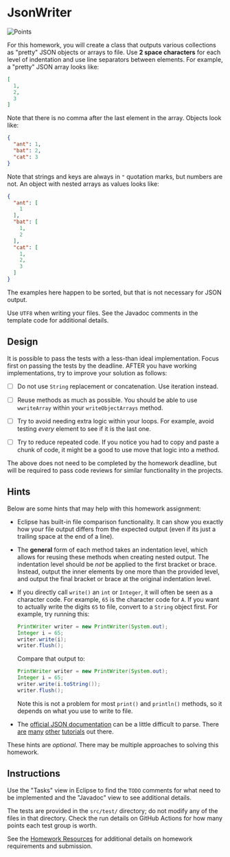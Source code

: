 JsonWriter
=================================================

![Points](../../blob/badges/points.svg)

For this homework, you will create a class that outputs various collections as "pretty" JSON objects or arrays to file. Use **2 space characters** for each level of indentation and use line separators between elements. For example, a "pretty" JSON array looks like:

```json
[
  1,
  2,
  3
]
```

Note that there is no comma after the last element in the array. Objects look like:

```json
{
  "ant": 1,
  "bat": 2,
  "cat": 3
}
```

Note that strings and keys are always in `"` quotation marks, but numbers are not. An object with nested arrays as values looks like:

```json
{
  "ant": [
    1
  ],
  "bat": [
    1,
    2
  ],
  "cat": [
    1,
    2,
    3
  ]
}
```

The examples here happen to be sorted, but that is not necessary for JSON output. 

Use `UTF8` when writing your files. See the Javadoc comments in the template code for additional details.

## Design ##

It is possible to pass the tests with a less-than ideal implementation. Focus first on passing the tests by the deadline. AFTER you have working implementations, try to improve your solution as follows:

  - [ ] Do not use `String` replacement or concatenation. Use iteration instead.

  - [ ] Reuse methods as much as possible. You should be able to use `wwriteArray` within your `writeObjectArrays` method.

  - [ ] Try to avoid needing extra logic within your loops. For example, avoid testing *every* element to see if it is the last one.

  - [ ] Try to reduce repeated code. If you notice you had to copy and paste a chunk of code, it might be a good to use move that logic into a method.

The above does not need to be completed by the homework deadline, but will be required to pass code reviews for similar functionality in the projects.

## Hints ##

Below are some hints that may help with this homework assignment:

  - Eclipse has built-in file comparison functionality. It can show you exactly how your file output differs from the expected output (even if its just a trailing space at the end of a line).
  
  - The **general** form of each method takes an indentation level, which allows for reusing these methods when creating nested output. The indentation level should be *not* be applied to the first bracket or brace. Instead, output the inner elements by one more than the provided level, and output the final bracket or brace at the original indentation level.

  - If you directly call `write()` an `int` or `Integer`, it will often be seen as a character code. For example, `65` is the character code for `A`. If you want to actually write the digits `65` to file, convert to a `String` object first. For example, try running this:
    ```java
    PrintWriter writer = new PrintWriter(System.out);
    Integer i = 65;
    writer.write(i);
    writer.flush();
    ```

    Compare that output to:
    ```java
    PrintWriter writer = new PrintWriter(System.out);
    Integer i = 65;
    writer.write(i.toString());
    writer.flush();
    ```

    Note this is not a problem for most `print()` and `println()` methods, so it depends on what you use to write to file.

  - The [official JSON documentation](http://www.json.org/) can be a little difficult to parse. There [are](https://developer.mozilla.org/en-US/docs/Learn/JavaScript/Objects/JSON) [many](https://en.wikipedia.org/wiki/JSON) [other](http://www.vogella.com/tutorials/JSON/article.html) [tutorials](https://www.google.com/search?q=json+examples) out there.

These hints are *optional*. There may be multiple approaches to solving this homework.

## Instructions ##

Use the "Tasks" view in Eclipse to find the `TODO` comments for what need to be implemented and the "Javadoc" view to see additional details.

The tests are provided in the `src/test/` directory; do not modify any of the files in that directory. Check the run details on GitHub Actions for how many points each test group is worth. 

See the [Homework Resources](https://usf-cs272-spring2023.github.io/resources/homework/) for additional details on homework requirements and submission.
